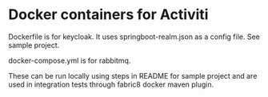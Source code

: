 # Docker containers for Activiti

Dockerfile is for keycloak. It uses springboot-realm.json as a config file. See sample project.

docker-compose.yml is for rabbitmq.

These can be run locally using steps in README for sample project and are used in integration tests through fabric8 docker maven plugin.